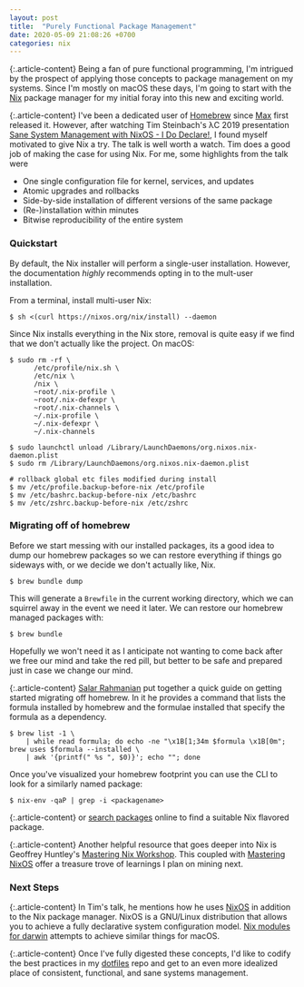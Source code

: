 ```yaml
---
layout: post
title:  "Purely Functional Package Management"
date: 2020-05-09 21:08:26 +0700
categories: nix
---
```


{:.article-content}
Being a fan of pure functional programming, I'm intrigued by the prospect of
applying those concepts to package management on my systems. Since I'm mostly
on macOS these days, I'm going to start with the [Nix][1] package manager for
my initial foray into this new and exciting world.

{:.article-content}
I've been a dedicated user of [Homebrew][2] since [Max][3] first released it.
However, after watching Tim Steinbach's &#955;C 2019 presentation [Sane System
Management with NixOS - I Do Declare!][4], I found myself motivated to give Nix
a try. The talk is well worth a watch. Tim does a good job of making the case
for using Nix. For me, some highlights from the talk were

* One single configuration file for kernel, services, and updates
* Atomic upgrades and rollbacks
* Side-by-side installation of different versions of the same package
* (Re-)installation within minutes
* Bitwise reproducibility of the entire system

### Quickstart

By default, the Nix installer will perform a single-user installation. However,
the documentation *highly* recommends opting in to the mult-user installation.

From a terminal, install multi-user Nix:
```
$ sh <(curl https://nixos.org/nix/install) --daemon
```

Since Nix installs everything in the Nix store, removal is quite easy if we
find that we don't actually like the project. On macOS:
```
$ sudo rm -rf \
      /etc/profile/nix.sh \
      /etc/nix \
      /nix \
      ~root/.nix-profile \
      ~root/.nix-defexpr \
      ~root/.nix-channels \
      ~/.nix-profile \
      ~/.nix-defexpr \
      ~/.nix-channels

$ sudo launchctl unload /Library/LaunchDaemons/org.nixos.nix-daemon.plist
$ sudo rm /Library/LaunchDaemons/org.nixos.nix-daemon.plist

# rollback global etc files modified during install
$ mv /etc/profile.backup-before-nix /etc/profile
$ mv /etc/bashrc.backup-before-nix /etc/bashrc
$ mv /etc/zshrc.backup-before-nix /etc/zshrc
```

### Migrating off of homebrew
Before we start messing with our installed packages, its a good idea to dump
our homebrew packages so we can restore everything if things go sideways with,
or we decide we don't actually like, Nix.

```
$ brew bundle dump
```

This will generate a `Brewfile` in the current working directory, which we can
squirrel away in the event we need it later. We can restore our homebrew managed
packages with:

```
$ brew bundle
```

Hopefully we won't need it as I anticipate not wanting to come back after
we free our mind and take the red pill, but better to be safe and prepared just
in case we change our mind.

{:.article-content}
[Salar Rahmanian][7] put together a quick guide on getting started migrating
off homebrew. In it he provides a command that lists the formula installed by
homebrew and the formulae installed that specify the formula as a dependency.
```
$ brew list -1 \
    | while read formula; do echo -ne "\x1B[1;34m $formula \x1B[0m"; brew uses $formula --installed \
    | awk '{printf(" %s ", $0)}'; echo ""; done
```

Once you've visualized your homebrew footprint you can use the CLI to look for
a similarly named package:
```
$ nix-env -qaP | grep -i <packagename>
```

{:.article-content}
or [search packages][8] online to find a suitable Nix flavored package.

{:.article-content}
Another helpful resource that goes deeper into Nix is Geoffrey Huntley's
[Mastering Nix Workshop][9]. This coupled with [Mastering NixOS][10] offer a
treasure trove of learnings I plan on mining next.

### Next Steps

{:.article-content}
In Tim's talk, he mentions how he uses [NixOS][5] in addition to the Nix package
manager. NixOS is a GNU/Linux distribution that allows you to achieve a fully
declarative system configuration model. [Nix modules for darwin][6] attempts to
achieve similar things for macOS.

{:.article-content}
Once I've fully digested these concepts, I'd like to codify the best practices in
my [dotfiles][11] repo and get to an even more idealized place of consistent,
functional, and sane systems management.


[1]:  https://nixos.org/nix/
[2]:  https://brew.sh/
[3]:  https://mxcl.dev/
[4]:  https://www.youtube.com/watch?v=_LDzO5_d1a0
[5]:  https://nixos.org/
[6]:  https://github.com/LnL7/nix-darwin
[7]:  https://www.softinio.com/post/moving-from-homebrew-to-nix-package-manager
[8]:  https://nixos.org/nixos/packages.html
[9]:  https://github.com/ghuntley/workshops/tree/master/nix-workshop
[10]: https://github.com/ghuntley/workshops/tree/master/nixos-workshop
[11]: https://github.com/jopecko/dotfiles
